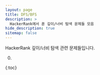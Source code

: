 ```yaml
---
layout: page
title: DFS/BFS
description: >
  HackerRank에서 푼 깊이/너비 탐색 문제들 모음
hide_description: true
sitemap: false
---
```

HackerRank 깊이/너비 탐색 관련 문제들입니다.

0. 
{:toc}
